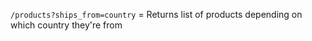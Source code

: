 ```/products?ships_from=country``` = Returns list of products depending on which country they're from 